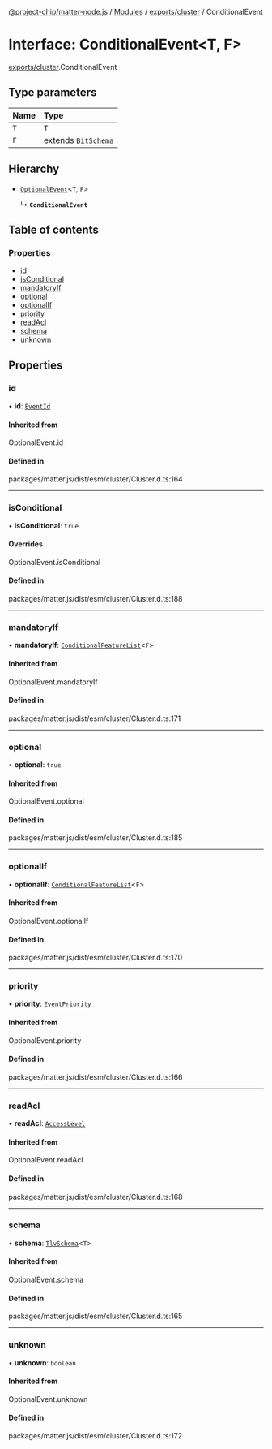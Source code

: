 [@project-chip/matter-node.js](../README.md) / [Modules](../modules.md) / [exports/cluster](../modules/exports_cluster.md) / ConditionalEvent

# Interface: ConditionalEvent<T, F\>

[exports/cluster](../modules/exports_cluster.md).ConditionalEvent

## Type parameters

| Name | Type |
| :------ | :------ |
| `T` | `T` |
| `F` | extends [`BitSchema`](../modules/exports_schema.md#bitschema) |

## Hierarchy

- [`OptionalEvent`](../modules/exports_cluster.md#optionalevent)<`T`, `F`\>

  ↳ **`ConditionalEvent`**

## Table of contents

### Properties

- [id](exports_cluster.ConditionalEvent.md#id)
- [isConditional](exports_cluster.ConditionalEvent.md#isconditional)
- [mandatoryIf](exports_cluster.ConditionalEvent.md#mandatoryif)
- [optional](exports_cluster.ConditionalEvent.md#optional)
- [optionalIf](exports_cluster.ConditionalEvent.md#optionalif)
- [priority](exports_cluster.ConditionalEvent.md#priority)
- [readAcl](exports_cluster.ConditionalEvent.md#readacl)
- [schema](exports_cluster.ConditionalEvent.md#schema)
- [unknown](exports_cluster.ConditionalEvent.md#unknown)

## Properties

### id

• **id**: [`EventId`](../modules/exports_datatype.md#eventid)

#### Inherited from

OptionalEvent.id

#### Defined in

packages/matter.js/dist/esm/cluster/Cluster.d.ts:164

___

### isConditional

• **isConditional**: ``true``

#### Overrides

OptionalEvent.isConditional

#### Defined in

packages/matter.js/dist/esm/cluster/Cluster.d.ts:188

___

### mandatoryIf

• **mandatoryIf**: [`ConditionalFeatureList`](../modules/exports_cluster.md#conditionalfeaturelist)<`F`\>

#### Inherited from

OptionalEvent.mandatoryIf

#### Defined in

packages/matter.js/dist/esm/cluster/Cluster.d.ts:171

___

### optional

• **optional**: ``true``

#### Inherited from

OptionalEvent.optional

#### Defined in

packages/matter.js/dist/esm/cluster/Cluster.d.ts:185

___

### optionalIf

• **optionalIf**: [`ConditionalFeatureList`](../modules/exports_cluster.md#conditionalfeaturelist)<`F`\>

#### Inherited from

OptionalEvent.optionalIf

#### Defined in

packages/matter.js/dist/esm/cluster/Cluster.d.ts:170

___

### priority

• **priority**: [`EventPriority`](../enums/exports_cluster.EventPriority.md)

#### Inherited from

OptionalEvent.priority

#### Defined in

packages/matter.js/dist/esm/cluster/Cluster.d.ts:166

___

### readAcl

• **readAcl**: [`AccessLevel`](../enums/exports_cluster.AccessLevel.md)

#### Inherited from

OptionalEvent.readAcl

#### Defined in

packages/matter.js/dist/esm/cluster/Cluster.d.ts:168

___

### schema

• **schema**: [`TlvSchema`](../classes/exports_tlv.TlvSchema.md)<`T`\>

#### Inherited from

OptionalEvent.schema

#### Defined in

packages/matter.js/dist/esm/cluster/Cluster.d.ts:165

___

### unknown

• **unknown**: `boolean`

#### Inherited from

OptionalEvent.unknown

#### Defined in

packages/matter.js/dist/esm/cluster/Cluster.d.ts:172
